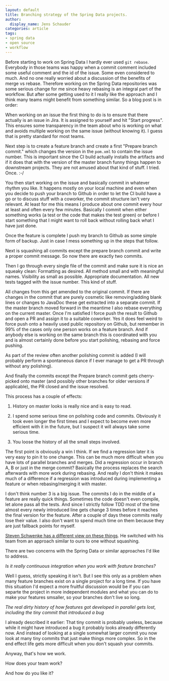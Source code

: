 ```yaml
---
layout: default
title: Branching strategy of the Spring Data projects.
author:
  display_name: Jens Schauder
categories: article
tags:
- spring data
- open source
- workflow
---
```

Before starting to work on Spring Data I hardly ever used `git rebase`.
Everybody in those teams was happy when a commit comment included some useful comment and the id of the issue.
Some even considered to much.
And no one really worried about a discussion of the benefits of merge vs rebase.
Therefore working on the Spring Data repositories was some serious change for me since heavy rebasing is an integral part of the workflow.
But after some getting used to it I really like the approach and I think many teams might benefit from something similar.
So a blog post is in order:

When working on an issue the first thing to do is to ensure that there actually is an issue in Jira.
It is assigned to yourself and hit "Start progress".
This ensures some transparency in the team about who is working on what and avoids multiple working on the same issue (without knowing it).
I guess that is pretty standard for most teams.

Next step is to create a feature branch and create a first "Prepare branch commit." which changes the version in the `pom.xml` to contain the issue number.
This is important since the CI build actually installs the artifacts and if it does that with the version  of the master branch funny things happen to downstream projects.
They are not amused about that kind of stuff.
I tried.
Once.
:-/

You then start working on the issue and basically commit in whatever rhythm you like.
It happens mostly on your local machine and even when you decide to push your branch to Github in order to let the CI build have a go or to discuss stuff with a coworker, the commit structure isn't very relevant.
At least for me this means I produce about one commit every hour at least and often every few minutes.
Basically I commit when either something works (a test or the code that makes the test green) or before I start something that I might want to roll back without rolling back what I have just done.

Once the feature is complete I push my branch to Github as some simple form of backup.
Just in case I mess something up in the steps that follow.

Next is squashing all commits except the prepare branch commit and write a proper commit message.
So now there are exactly two commits.

Then I go through every single file of the commit and make sure it is nice an squeaky clean:
Formatting as desired.
All method small and with meaningful names.
Visibility as small as possible.
Appropriate documentation. All new tests tagged with the issue number.
This kind of stuff.

All changes from this get amended to the original commit.
If there are changes in the commit that are purely cosmetic like removing/adding blank lines or changes to JavaDoc these get extracted into a separate commit.
If the master branch moved forward in the meantime I also rebase everything on the current master.
Once I'm satisfied I force push the result to Github and open a PR and assign it to a suitable coworker.
Yes it does feel weird to force push onto a heavily used public repository on Github, but remember in 99% of the cases only one person works on a feature branch.
And if anybody else is working on the same branch this is coordinated with you and is almost certainly done before you start polishing, rebasing and force pushing.

As part of the review often another polishing commit is added (I will probably perform a spontaneous dance if I ever manage to get a PR through without any polishing).

And finally the commits except the Prepare branch commit gets cherry-picked onto master (and possibly other branches for older versions if applicable), the PR closed and the issue resolved.

This process has a couple of effects:

1. History on master looks is really nice and is easy to read.

2. I spend some serious time on polishing code and commits.
Obviously it took even longer the first times and I expect to become even more efficient with it in the future, but I suspect it will always take some serious time.

3. You loose the history of all the small steps involved.

The first point is obviously a win I think.
If we find a regression later it is very easy to pin it to one change.
This can be much more difficult when you have lots of parallel branches and merges.
Did a regression occur in branch A, B or just in the merge commit?
Basically the process replaces the search afterwards with more work during rebasing.
And really I don't think it makes much of a difference if a regression was introduced during implementing a feature or when rebasing/merging it with master.

I don't think number 3 is a big issue.
The commits I do in the middle of a feature are really quick things.
Sometimes the code doesn't even compile, let alone pass all the tests.
And since I strictly follow TDD most of the time almost every newly introduced line gets change 3 times before it reaches the final version for the feature.
After a couple of days these commits really lose their value.
I also don't want to spend much time on them because they are just fallback points for myself.

[Steven Schwenke has a different view on these things](https://stevenschwenke.de/GitToSquashOrNotToSquash).
He switched with his team from an approach similar to ours to one without squashing.

There are two concerns with the Spring Data or similar approaches I'd like to address.

*Is it really continuous integration when you work with feature branches?*

Well I guess, strictly speaking it isn't.
But I see this only as a problem when many feature branches exist on a single project for a long time.
If you have this situation I'd expect a more fruitful discussion would be if you can separte the project in more independent modules and what you can do to make your features smsaller, so your branches don't live so long.

*The real dirty history of how features got developed in parallel gets lost, including the tiny commit that introduced a bug*

I already described it earlier:
That tiny commit is probably useless, because while it might have introduced a bug it probably looks already differently now.
And instead of looking at a single somewhat larger commit you now look at many tiny commits that just make things more complex.
So in the end effect life gets more difficult when you don't squash your commits.

Anyway, that's how we work.

How does your team work?

And how do you like it?
